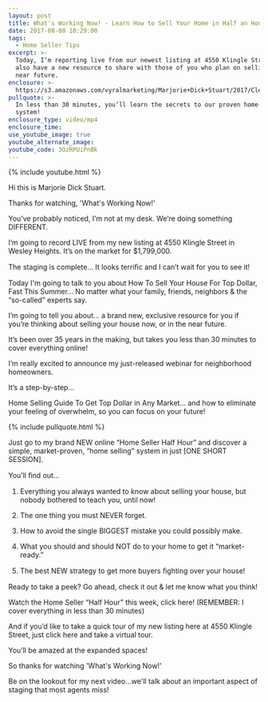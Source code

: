 ```yaml
---
layout: post
title: What's Working Now! - Learn How to Sell Your Home in Half an Hour
date: 2017-08-08 10:29:00
tags:
  - Home Seller Tips
excerpt: >-
  Today, I’m reporting live from our newest listing at 4550 Klingle Street. I
  also have a new resource to share with those of you who plan on selling in the
  near future.
enclosure: >-
  https://s3.amazonaws.com/vyralmarketing/Marjorie+Dick+Stuart/2017/Cleveland+Park+Real+Estate-+Home+Seller+Half+Hour.mp4
pullquote: >-
  In less than 30 minutes, you’ll learn the secrets to our proven home-selling
  system!
enclosure_type: video/mp4
enclosure_time:
use_youtube_image: true
youtube_alternate_image:
youtube_code: 3OzRPUiPnBk
---
```



{% include youtube.html %}

Hi this is Marjorie Dick Stuart.

Thanks for watching, 'What's Working Now!'

You’ve probably noticed, I’m not at my desk. We’re doing something DIFFERENT.

I’m going to record LIVE from my new listing at 4550 Klingle Street in Wesley Heights. It’s on the market for $1,799,000.

The staging is complete… It looks terriﬁc and I can’t wait for you to see it!

Today I'm going to talk to you about How To Sell Your House For Top Dollar, Fast This Summer… No matter what your family, friends, neighbors & the “so-called” experts say.

I’m going to tell you about… a brand new, exclusive resource for you if you’re thinking about selling your house now, or in the near future.

It’s been over 35 years in the making, but takes you less than 30 minutes to cover everything online!

I’m really excited to announce my just-released webinar for neighborhood homeowners.

It’s a step-by-step…

Home Selling Guide To Get Top Dollar in Any Market… and how to eliminate your feeling of overwhelm, so you can focus on your future!

{% include pullquote.html %}

Just go to my brand NEW online “Home Seller Half Hour” and discover a simple, market-proven, “home selling” system in just [ONE SHORT SESSION].

You’ll ﬁnd out…

1. Everything you always wanted to know about selling your house, but nobody bothered to teach you, until now!

2. The one thing you must NEVER forget.

3. How to avoid the single BIGGEST mistake you could possibly make.

4. What you should and should NOT do to your home to get it “market-ready.”

5. The best NEW strategy to get more buyers ﬁghting over your house!

Ready to take a peek? Go ahead, check it out & let me know what you think!

Watch the Home Seller “Half Hour” this week, click here! (REMEMBER: I cover everything in less than 30 minutes)

And if you’d like to take a quick tour of my new listing here at 4550 Klingle Street, just click here and take a virtual tour.

You’ll be amazed at the expanded spaces!

So thanks for watching 'What's Working Now!'

Be on the lookout for my next video…we'll talk about an important aspect of staging that most agents miss!